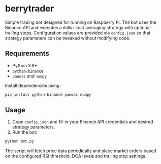 # berrytrader

Simple trading bot designed for running on Raspberry Pi. The bot uses the
Binance API and executes a dollar cost averaging strategy with optional
trailing stops. Configuration values are provided via `config.json` so that
strategy parameters can be tweaked without modifying code.

## Requirements

- Python 3.8+
- [`python-binance`](https://github.com/sammchardy/python-binance)
- `pandas` and `numpy`

Install dependencies using:

```bash
pip install python-binance pandas numpy
```

## Usage

1. Copy `config.json` and fill in your Binance API credentials and desired
   strategy parameters.
2. Run the bot:

```bash
python bot.py
```

The script will fetch price data periodically and place market orders based on
the configured RSI threshold, DCA levels and trailing stop settings.
